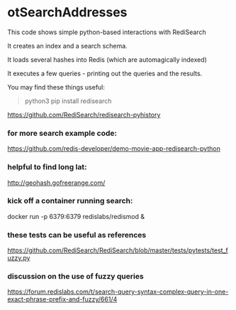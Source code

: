 # otSearchAddresses

This code shows simple python-based interactions with RediSearch

It creates an index and a search schema. 

It loads several hashes into Redis (which are automagically indexed)

It executes a few queries - printing out the queries and the results.

You may find these things useful:

> python3 pip install redisearch

 https://github.com/RediSearch/redisearch-pyhistory


### for more search example code: 

https://github.com/redis-developer/demo-movie-app-redisearch-python 


### helpful to find long lat:

http://geohash.gofreerange.com/  

### kick off a container running search:  

docker run -p 6379:6379 redislabs/redismod &

### these tests can be useful as references 
https://github.com/RediSearch/RediSearch/blob/master/tests/pytests/test_fuzzy.py

### discussion on the use of fuzzy queries
https://forum.redislabs.com/t/search-query-syntax-complex-query-in-one-exact-phrase-prefix-and-fuzzy/661/4
